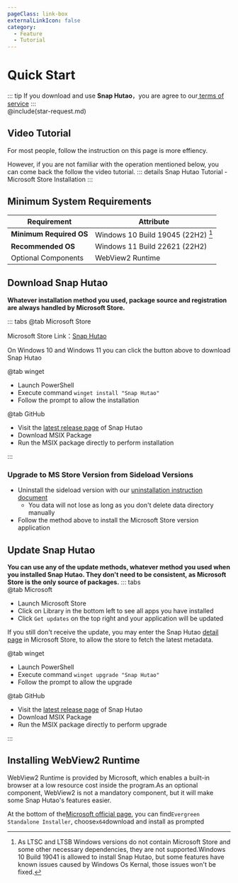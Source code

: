 ```yaml
---
pageClass: link-box
externalLinkIcon: false
category:
  - Feature
  - Tutorial
---
```


# Quick Start

::: tip
If you download and use **Snap Hutao**，you are agree to our[ terms of service](/statements/tos.md)
:::    
@include(star-request.md)

## Video Tutorial
For most people, follow the instruction on this page is more effiency.

However, if you are not familiar with the operation mentioned below, you can come back the follow the video tutorial. ::: details Snap Hutao Tutorial - Microsoft Store Installation
<BiliBili bvid="BV13A411k7B4" />
:::

## Minimum System Requirements
| Requirement             | Attribute                              |
| ----------------------- | -------------------------------------- |
| **Minimum Required OS** | Windows 10 Build 19045 (22H2) [^first] |
| **Recommended OS**      | Windows 11 Build 22621 (22H2)          |
| Optional Components     | WebView2 Runtime                       |


## Download Snap Hutao
**Whatever installation method you used, package source and registration are always handled by Microsoft Store.**

::: tabs
@tab Microsoft Store
<ms-store-badge
productid="9PH4NXJ2JN52"
theme="auto">
</ms-store-badge>

Microsoft Store Link：[Snap Hutao](https://apps.microsoft.com/store/detail/snap-hutao/9PH4NXJ2JN52)

On Windows 10 and Windows 11 you can click the button above to download Snap Hutao


@tab winget
- Launch PowerShell
- Execute command `winget install "Snap Hutao"`
- Follow the prompt to allow the installation

@tab GitHub
- Visit the [latest release page](https://github.com/DGP-Studio/Snap.Hutao/releases/latest/) of Snap Hutao
- Download MSIX Package
- Run the MSIX package directly to perform installation

:::
### Upgrade to MS Store Version from Sideload Versions
- Uninstall the sideload version with our [uninstallation instruction document](/advanced/uninstall.html)
  - You data will not lose as long as you don't delete data directory manually
- Follow the method above to install the Microsoft Store version application

## Update Snap Hutao
**You can use any of the update methods, whatever method you used when you installed Snap Hutao. They don't need to be consistent, as Microsoft Store is the only source of packages.** ::: tabs  
@tab Microsoft
- Launch Microsoft Store
- Click on Library in the bottom left to see all apps you have installed
- Click `Get updates` on the top right and your application will be updated

If you still don't receive the update, you may enter the Snap Hutao [detail page]((https://apps.microsoft.com/store/detail/snap-hutao/9PH4NXJ2JN52)) in Microsoft Store, to allow the store to fetch the latest metadata.

@tab winget
- Launch PowerShell
- Execute command `winget upgrade "Snap Hutao"`
- Follow the prompt to allow the upgrade

@tab GitHub
- Visit the [latest release page](https://github.com/DGP-Studio/Snap.Hutao/releases/latest/) of Snap Hutao
- Download MSIX Package
- Run the MSIX package directly to perform upgrade

:::

## Installing WebView2 Runtime

WebView2 Runtime is provided by Microsoft, which enables a built-in browser at a low resource cost inside the program.As an optional component, WebView2 is not a mandatory component, but it will make some Snap Hutao's features easier.

At the bottom of the[Microsoft official page](https://developer.microsoft.com/zh-cn/microsoft-edge/webview2/), you can find`Evergreen Standalone Installer`, choose`x64`download and install as prompted

[^first]: As LTSC and LTSB Windows versions do not contain Microsoft Store and some other necessary dependencies, they are not supported.Windows 10 Build 19041 is allowed to install Snap Hutao, but some features have known issues caused by Windows Os Kernal, those issues won't be fixed.
